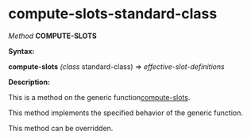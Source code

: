 compute-slots-standard-class
============================

*Method* **COMPUTE-SLOTS**

**Syntax:**

**compute-slots** *(class* standard-class) => *effective-slot-definitions*

**Description:**

This is a method on the generic function[compute-slots](/docs/meta-object-protocol/compute-slots).

This method implements the specified behavior of the generic function.

This method can be overridden.
